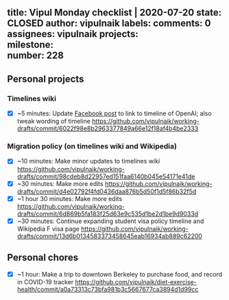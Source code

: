 title:	Vipul Monday checklist | 2020-07-20
state:	CLOSED
author:	vipulnaik
labels:	
comments:	0
assignees:	vipulnaik
projects:	
milestone:	
number:	228
--
## Personal projects

### Timelines wiki

- [x] ~5 minutes: Update [Facebook post](https://www.facebook.com/vipulnaik.r/posts/10221786374344495) to link to timeline of OpenAI; also tweak wording of timeline https://github.com/vipulnaik/working-drafts/commit/6022f98e8b2963377849a66e12f18af4b4be2333

### Migration policy (on timelines wiki and Wikipedia)

- [x] ~10 minutes: Make minor updates to timelines wiki https://github.com/vipulnaik/working-drafts/commit/98cdeb8d22957ed151faa6140b045e54171e41de
- [x] ~30 minutes: Make more edits https://github.com/vipulnaik/working-drafts/commit/d4e02792f4fd0436daa876b5d50f1d5f86b32f5d
- [x] ~1 hour 30 minutes: Make more edits https://github.com/vipulnaik/working-drafts/commit/6d869b5fa183f25d63e9c535d1be2d1be9d9033d
- [x] ~30 minutes: Continue expanding student visa policy timeline and Wikipedia F visa page https://github.com/vipulnaik/working-drafts/commit/13d6b0134583373458645eab16934ab889c62200

## Personal chores

- [x] ~1 hour: Make a trip to downtown Berkeley to purchase food, and record in COVID-19 tracker https://github.com/vipulnaik/diet-exercise-health/commit/a0a73313c73bfa981b3c5667677ca3894d1d99cc
